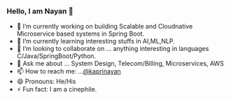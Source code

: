 ### Hello, I am Nayan 👋

- 🔭 I’m currently working on building Scalable and Cloudnative Microservice based systems in Spring Boot.  
- 🌱 I’m currently learning interesting stuffs in AI,ML,NLP. 
- 👯 I’m looking to collaborate on ... anything interesting in languages C/Java/SpringBoot/Python. 
- 💬 Ask me about ... System Design, Telecom/Billing, Microservices, AWS 
- 📫 How to reach me: ...[@kaprinayan](https://twitter.com/kaprinayan)
- 😄 Pronouns: He/His
- ⚡ Fun fact: I am a cinephile. 
